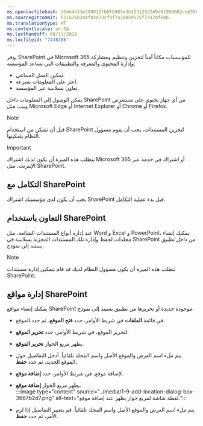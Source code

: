 ```yaml
---
ms.openlocfilehash: d5de4b13e589812fb0fb985e3b1231293249d01998002cde59820db17c0fe96d
ms.sourcegitcommit: 511a76b204f93d23cf9f7a70059525f79170f6bb
ms.translationtype: HT
ms.contentlocale: ar-SA
ms.lasthandoff: 08/11/2021
ms.locfileid: "7438386"
---
```

يوفر SharePoint في Microsoft 365 للمؤسسات مكاناً آمناً لتخزين وتنظيم ومشاركة وإدارة المحتوى والمعرفة والتطبيقات التي تساعد المؤسسة:

 -  تمكين العمل الجماعي.
 -  اعثر على المعلومات بسرعة.
 -  تعاون بسلاسة عبر المؤسسة.

يمكن الوصول إلى المعلومات داخل SharePoint من أي جهاز يحتوي على مستعرض ويب، مثل Microsoft Edge أو Internet Explorer أو Chrome أو Firefox.

> [!NOTE]
> قبل أن تتمكن من استخدام SharePoint لتخزين المستندات، يجب أن يقوم مسؤول النظام بتمكينها.

> [!IMPORTANT]
> تتطلب هذه الميزة أن يكون لديك اشتراك Microsoft 365 أو اشتراك في خدمة عبر الإنترنت، مثل SharePoint.

## <a name="integrate-with-sharepoint"></a>التكامل مع SharePoint

يجب أن يكون لدى مؤسستك اشتراك SharePoint قبل بدء عملية التكامل.

## <a name="collaborate-using-sharepoint"></a>التعاون باستخدام SharePoint

عند إدارة أنواع المستندات الشائعة، مثل Word و Excel و PowerPoint، يمكنك إنشاء مجلدات لحفظ وإدارة تلك المستندات المخزنة بسلاسة في SharePoint من داخل تطبيق يستند إلى نموذج.

> [!NOTE]
> تتطلب هذه الميزة أن يكون مسؤول النظام لديك قد قام بتمكين إدارة مستندات SharePoint.

## <a name="manage-sharepoint-locations"></a>إدارة مواقع SharePoint

يمكنك إنشاء مواقع SharePoint موجودة جديدة أو تحريرها من تطبيق يستند إلى نموذج.

 -  في قائمة **الملفات** في شريط الأوامر، حدد **فتح الموقع**، ثم حدد الموقع.
 -  لتحرير الموقع، في شريط الأوامر، حدد **تحرير الموقع**.
 -  يظهر مربع الحوار **تحرير الموقع**.
 -  يتم ملء اسم العرض والموقع الأصل واسم المجلد تلقائياً. أدخل التفاصيل حول الموقع الجديد، ثم حدد **حفظ**.
 -  لإضافة موقع، في شريط الأوامر، حدد **إضافة موقع**.
 -  يظهر مربع الحوار **إضافة موقع**.<br>:::image type="content" source="../media/1-9-add-location-dialog-box-3667b2d7.png" alt-text="لقطة شاشة لمربع حوار يظهر عند إضافة موقع.":::
    
 -  يتم ملء اسم العرض والموقع الأصل واسم المجلد تلقائياً. قم بتغيير التفاصيل إذا لزم الأمر، ثم حدد **حفظ**.
